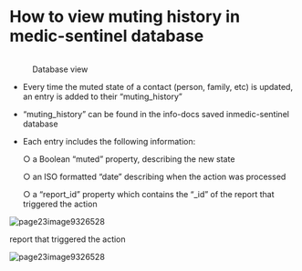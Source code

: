 # How to view muting history in medic-sentinel database

<figure><img src="../.gitbook/assets/image (18).png" alt=""><figcaption><p>Database view</p></figcaption></figure>





* Every time the muted state of a contact (person, family, etc) is updated, an entry is added to their “muting\_history”
* “muting\_history” can be found in the info-docs saved inmedic-sentinel database
*   Each entry includes the following information:

    ○  a Boolean “muted” property, describing the new state

    ○  an ISO formatted “date” describing when the action was processed

    ○  a “report\_id” property which contains the “\_id” of the report that triggered the action

![page23image9326528](blob:https://app.gitbook.com/53b400d0-be83-4fef-a28a-214380133a7c)



report that triggered the action

![page23image9326528](blob:https://app.gitbook.com/ad7eee45-4afe-4b02-9720-953621516b9e)
